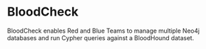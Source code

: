 # BloodCheck
BloodCheck enables Red and Blue Teams to manage multiple Neo4j databases and run Cypher queries against a BloodHound dataset.
